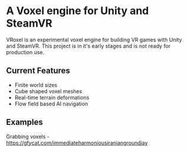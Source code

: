 # A Voxel engine for Unity and SteamVR

VRoxel is an experimental voxel engine for building VR games with Unity and SteamVR. 
This project is in it's early stages and is not ready for production use.

## Current Features

- Finite world sizes
- Cube shaped voxel meshes
- Real-time terrain deformations
- Flow field based AI navigation

## Examples

Grabbing voxels - https://gfycat.com/immediateharmoniousiraniangroundjay
